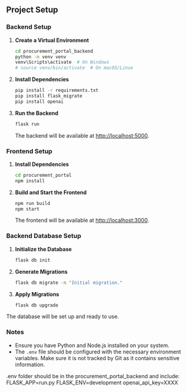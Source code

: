 ## Project Setup

### Backend Setup

1. **Create a Virtual Environment**
   ```bash
   cd procurement_portal_backend
   python -m venv venv
   venv\Scripts\activate  # On Windows
   # source venv/bin/activate  # On macOS/Linux
   ```

2. **Install Dependencies**
   ```bash
   pip install -r requirements.txt
   pip install flask_migrate
   pip install openai
   ```

3. **Run the Backend**
   ```bash
   flask run
   ```
   The backend will be available at [http://localhost:5000](http://localhost:5000).

### Frontend Setup

1. **Install Dependencies**
   ```bash
   cd procurement_portal
   npm install
   ```

2. **Build and Start the Frontend**
   ```bash
   npm run build
   npm start
   ```
   The frontend will be available at [http://localhost:3000](http://localhost:3000).

### Backend Database Setup

1. **Initialize the Database**
   ```bash
   flask db init
   ```

2. **Generate Migrations**
   ```bash
   flask db migrate -m "Initial migration."
   ```

3. **Apply Migrations**
   ```bash
   flask db upgrade
   ```

The database will be set up and ready to use.

### Notes
- Ensure you have Python and Node.js installed on your system.
- The `.env` file should be configured with the necessary environment variables. Make sure it is not tracked by Git as it contains sensitive information.

.env folder should be in the procurement_portal_backend and include:
FLASK_APP=run.py
FLASK_ENV=development
openai_api_key=XXXX
